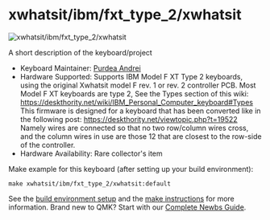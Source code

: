 # xwhatsit/ibm/fxt_type_2/xwhatsit

![xwhatsit/ibm/fxt_type_2/xwhatsit](https://deskthority.net/wiki/images/8/84/IBM_XT_top.JPG)

A short description of the keyboard/project

* Keyboard Maintainer: [Purdea Andrei](https://github.com/purdeaandrei)
* Hardware Supported: Supports IBM Model F XT Type 2 keyboards, using the original Xwhatsit model F rev. 1 or rev. 2 controller PCB.
    Most Model F XT keyboards are type 2, See the Types section of this wiki: https://deskthority.net/wiki/IBM_Personal_Computer_keyboard#Types
    This firmware is designed for a keyboard that has been converted like in the following post: https://deskthority.net/viewtopic.php?t=19522
    Namely wires are connected so that no two row/column wires cross, and the column wires in use are those 12 that are closest to the row-side of the controller.
* Hardware Availability: Rare collector's item

Make example for this keyboard (after setting up your build environment):

    make xwhatsit/ibm/fxt_type_2/xwhatsit:default

See the [build environment setup](https://docs.qmk.fm/#/getting_started_build_tools) and the [make instructions](https://docs.qmk.fm/#/getting_started_make_guide) for more information. Brand new to QMK? Start with our [Complete Newbs Guide](https://docs.qmk.fm/#/newbs).
